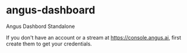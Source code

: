 # angus-dashboard

Angus Dashbord Standalone 

If you don't have an account or a stream at https://console.angus.ai, first create them to get your credentials.

